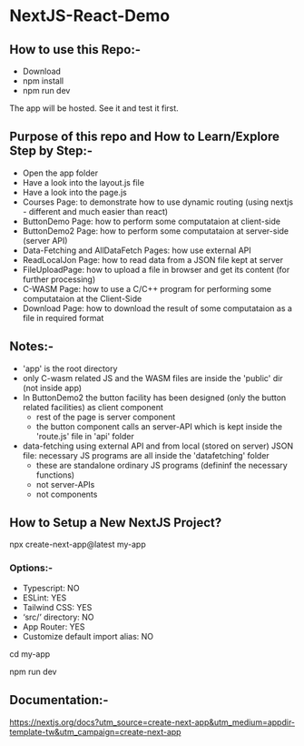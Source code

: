 # NextJS-React-Demo

## How to use this Repo:-

- Download
- npm install
- npm run dev

The app will be hosted. See it and test it first.

## Purpose of this repo and How to Learn/Explore Step by Step:-

- Open the app folder
- Have a look into the layout.js file
- Have a look into the page.js
- Courses Page: to demonstrate how to use dynamic routing (using nextjs - different and much easier than react)
- ButtonDemo Page: how to perform some computataion at client-side
- ButtonDemo2 Page: how to perform some computataion at server-side (server API)
- Data-Fetching and AllDataFetch Pages: how use external API
- ReadLocalJon Page: how to read data from a JSON file kept at server
- FileUploadPage: how to upload a file in browser and get its content (for further processing)
- C-WASM Page: how to use a C/C++ program for performing some computataion at the Client-Side
- Download Page: how to download the result of some computataion as a file in required format 


##  Notes:-

- 'app' is the root directory
- only C-wasm related JS and the WASM files are inside the 'public' dir (not inside app)
- In ButtonDemo2 the button facility has been designed (only the button related facilities) as client component
  - rest of the page is server component
  - the button component calls an server-API which is kept inside the 'route.js' file in 'api' folder
- data-fetching using external API and from local (stored on server) JSON file: necessary JS programs are all inside the 'datafetching' folder
  - these are standalone ordinary JS programs (defininf the necessary functions)
  - not server-APIs
  - not components
  


## How to Setup a New NextJS Project?

npx create-next-app@latest my-app

### Options:-
- Typescript: NO
- ESLint: YES
- Tailwind CSS:  YES
- ‘src/’ directory: NO
- App Router: YES
- Customize default import alias: NO

cd my-app

npm run dev




## Documentation:-
https://nextjs.org/docs?utm_source=create-next-app&utm_medium=appdir-template-tw&utm_campaign=create-next-app


